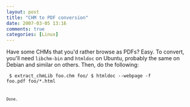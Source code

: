 ```yaml
---
layout: post
title: "CHM to PDF conversion"
date: 2007-03-05 13:16
comments: true
categories: [Linux]
---
```

Have some CHMs that you'd rather browse as PDFs?  Easy.  To convert, you'll need `libchm-bin` and `htmldoc` on Ubuntu, probably the same on Debian and similar on others.  Then, do the following:

<code><pre>
$ extract_chmLib foo.chm foo/
$ htmldoc --webpage -f foo.pdf foo/*.html
</pre><code>

Done.
